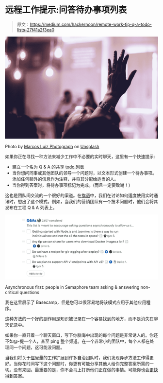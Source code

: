 # 远程工作提示:问答待办事项列表

> 原文：<https://medium.com/hackernoon/remote-work-tip-q-a-todo-lists-27f41a2f3ea0>

![](img/839345c00df44c6df1c351eb538fcbb8.png)

Photo by [Marcos Luiz Photograph](https://unsplash.com/@marcosjluiz?utm_source=medium&utm_medium=referral) on [Unsplash](https://unsplash.com?utm_source=medium&utm_medium=referral)

如果你正在寻找一种方法来减少工作中不必要的实时聊天，这里有一个快速提示:

*   建立一个名为 Q & A 的共享 [todo 列表](https://hackernoon.com/tagged/todo-list)
*   当你想问同事或其他团队的领导一个问题时，以文本形式创建一个待办事项。添加任何额外的信息作为注释，并将其分配给适当的人。
*   当你得到答案时，将待办事项标记为完成。(而且一定要致谢！)

这也是团队间交流的一个很好的渠道。在[旗语](https://semaphoreci.com)中，我们在讨论如何适度使用实时通讯时，想出了这个模式。例如，当我们的营销团队有一个技术问题时，他们会将其发布在工程 Q & A 列表上。

![](img/77b3d5dc4330dc3e37415d6a9549e3ba.png)

Asynchronous first: people in Semaphore team asking & answering non-critical questions

我在这里展示了 Basecamp，但是您可以很容易地将该模式应用于其他应用程序。

这种方法的一个好的副作用是知识被记录在一个容易找到的地方，而不是消失在聊天记录中。

如果你一直开着一个聊天窗口，写下你脑海中出现的每个问题是非常诱人的。你还不如@-提一个人，甚至 ping 整个频道。在一个非常小的团队中，每个人都在处理同一个问题，这可能没问题。

当我们将关于[信号量](https://hackernoon.com/tagged/semaphore)的工作扩展到许多自治团队时，我们发现异步方法工作得更好。当你花时间写下这个问题时，你更有可能分享其他人给你完整答案所需的一切。没有来回。最重要的是，你不会马上打断他们正在做的事情。可能你也会[更快得到答案](/@markoanastasov/does-real-time-messaging-slow-down-collaboration-84d8436528b3)。